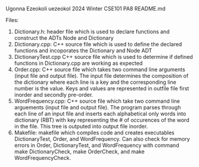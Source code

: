Ugonna Ezeokoli 
uezeokol
2024 Winter CSE101 PA8 
README.md

Files:

1. Dictionary.h:
    header file which is used to declare functions and construct the ADTs Node and Dictionary
2. Dictionary.cpp:
    C++ source file which is used to define the declared functions and incoporates the Dictionary and Node ADT
3. DictionaryTest.cpp 
    C++ source file which is used to determine if defined functions in Dictionary.cpp are working as expected
4. Order.cpp:
    C++ source file which takes two command line arguments (input file and output file). The input file determines the composition of the dictionary where each line is a key and the corresponding line number is the value. Keys and values are represented in outfile file first inorder and secondly pre-order.
5. WordFrequency.cpp:
    C++ source file which take two command line arguements (input file and output file). The program parses through each line of an input file and inserts each alphabetical only words into dictionary (RBT) with key representing the # of occurences of the word in the file. This tree is outputed into output file inorder.
6. Makefile:
    makefile which compiles code and creates executables DictionaryTest, Order, and WordFrequency. Can also check for memory errors in Order, DictionaryTest, and WordFrequency with command make DictionaryCheck, make OrderCheck, and make WordFrequencyCheck. 